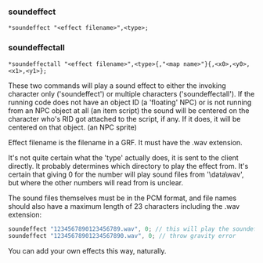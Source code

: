 ### soundeffect
```
*soundeffect "<effect filename>",<type>;
```
### soundeffectall
```
*soundeffectall "<effect filename>",<type>{,"<map name>"}{,<x0>,<y0>,<x1>,<y1>};
```

These two commands will play a sound effect to either the invoking character
only ('soundeffect') or multiple characters ('soundeffectall'). If the running
code does not have an object ID (a 'floating' NPC) or is not running from an NPC
object at all (an item script) the sound will be centered on the character who's
RID got attached to the script, if any. If it does, it will be centered on that
object. (an NPC sprite)

Effect filename is the filename in a GRF. It must have the .wav extension.

It's not quite certain what the 'type' actually does, it is sent to the client
directly. It probably determines which directory to play the effect from.
It's certain that giving 0 for the number will play sound files from '\data\wav\',
but where the other numbers will read from is unclear.

The sound files themselves must be in the PCM format, and file names should also
have a maximum length of 23 characters including the .wav extension:

```c
soundeffect "1234567890123456789.wav", 0; // this will play the soundeffect
soundeffect "12345678901234567890.wav", 0; // throw gravity error
```

You can add your own effects this way, naturally.
